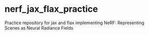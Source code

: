 # nerf_jax_flax_practice
Practice repository for jax and flax implementing NeRF: Representing Scenes as Neural Radiance Fields  
